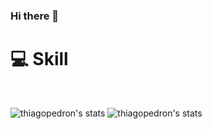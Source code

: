 ### Hi there 👋



# 💻 Skill
<br />

![thiagopedron's stats](https://github-readme-stats-deploy-nu.vercel.app/api/top-langs/?username=thiagopedron&hide_border=true&theme=tokyonight&layout=compact&langcount=16&hide=Jupyter%20Notebook,JavaScript,CSS,Go,SCSS)
![thiagopedron's stats](https://github-readme-stats-deploy-nu.vercel.app/api?username=thiagopedron&theme=tokyonight&hide_border=true%count_private=true&&include_all_commits=true)


<!--
**ThiagoPedron/ThiagoPedron** is a ✨ _special_ ✨ repository because its `README.md` (this file) appears on your GitHub profile.

Here are some ideas to get you started:

- 🔭 I’m currently working on ...
- 🌱 I’m currently learning ...
- 👯 I’m looking to collaborate on ...
- 🤔 I’m looking for help with ...
- 💬 Ask me about ...
- 📫 How to reach me: ...
- 😄 Pronouns: ...
- ⚡ Fun fact: ...
-->
